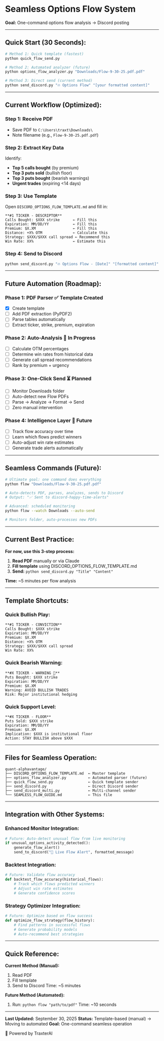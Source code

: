 # Seamless Options Flow System

**Goal:** One-command options flow analysis → Discord posting

---

## **Quick Start (30 Seconds):**

```bash
# Method 1: Quick template (fastest)
python quick_flow_send.py

# Method 2: Automated analyzer (future)
python options_flow_analyzer.py "Downloads/Flow-9-30-25.pdf.pdf"

# Method 3: Direct send (current method)
python send_discord.py "🔥 Options Flow" "[your formatted content]"
```

---

## **Current Workflow (Optimized):**

### **Step 1: Receive PDF**
- Save PDF to `C:\Users\traxt\Downloads\`
- Note filename (e.g., `Flow-9-30-25.pdf.pdf`)

### **Step 2: Extract Key Data**
Identify:
- **Top 5 calls bought** (by premium)
- **Top 3 puts sold** (bullish floor)
- **Top 3 puts bought** (bearish warnings)
- **Urgent trades** (expiring <14 days)

### **Step 3: Use Template**
Open `DISCORD_OPTIONS_FLOW_TEMPLATE.md` and fill in:

```
**#1 TICKER - DESCRIPTOR**
Calls Bought: $XXX strike      ← Fill this
Expiration: MM/DD/YY           ← Fill this
Premium: $X.XM                 ← Fill this
Distance: +X% OTM              ← Calculate this
Strategy: $XXX/$XXX call spread ← Recommend this
Win Rate: XX%                  ← Estimate this
```

### **Step 4: Send to Discord**
```bash
python send_discord.py "🔥 Options Flow - [Date]" "[formatted content]"
```

---

## **Future Automation (Roadmap):**

### **Phase 1: PDF Parser** ✅ Template Created
- [x] Create template
- [ ] Add PDF extraction (PyPDF2)
- [ ] Parse tables automatically
- [ ] Extract ticker, strike, premium, expiration

### **Phase 2: Auto-Analysis** 🔄 In Progress
- [ ] Calculate OTM percentages
- [ ] Determine win rates from historical data
- [ ] Generate call spread recommendations
- [ ] Rank by premium + urgency

### **Phase 3: One-Click Send** ⏳ Planned
- [ ] Monitor Downloads folder
- [ ] Auto-detect new Flow PDFs
- [ ] Parse → Analyze → Format → Send
- [ ] Zero manual intervention

### **Phase 4: Intelligence Layer** 🔮 Future
- [ ] Track flow accuracy over time
- [ ] Learn which flows predict winners
- [ ] Auto-adjust win rate estimates
- [ ] Generate trade alerts automatically

---

## **Seamless Commands (Future):**

```bash
# Ultimate goal: one command does everything
python flow "Downloads/Flow-9-30-25.pdf.pdf"

# Auto-detects PDF, parses, analyzes, sends to Discord
# Output: "✅ Sent to discord-happy-time-alerts"

# Advanced: scheduled monitoring
python flow --watch Downloads --auto-send

# Monitors folder, auto-processes new PDFs
```

---

## **Current Best Practice:**

**For now, use this 3-step process:**

1. **Read PDF** manually or via Claude
2. **Fill template** using DISCORD_OPTIONS_FLOW_TEMPLATE.md
3. **Send:** `python send_discord.py "Title" "Content"`

**Time:** ~5 minutes per flow analysis

---

## **Template Shortcuts:**

### **Quick Bullish Play:**
```
**#1 TICKER - CONVICTION**
Calls Bought: $XXX strike
Expiration: MM/DD/YY
Premium: $X.XM
Distance: +X% OTM
Strategy: $XXX/$XXX call spread
Win Rate: XX%
```

### **Quick Bearish Warning:**
```
**#X TICKER - WARNING 🚨**
Puts Bought: $XXX strike
Expiration: MM/DD/YY
Premium: $X.XM
Warning: AVOID BULLISH TRADES
Risk: Major institutional hedging
```

### **Quick Support Level:**
```
**#X TICKER - FLOOR**
Puts Sold: $XXX strike
Expiration: MM/DD/YY
Premium: $X.XM
Implication: $XXX is institutional floor
Action: STAY BULLISH above $XXX
```

---

## **Files for Seamless Operation:**

```
quant-alphavantage/
├── DISCORD_OPTIONS_FLOW_TEMPLATE.md  ← Master template
├── options_flow_analyzer.py          ← Automated parser (future)
├── quick_flow_send.py                ← Quick template sender
├── send_discord.py                   ← Direct Discord sender
├── send_discord_multi.py             ← Multi-channel sender
└── SEAMLESS_FLOW_GUIDE.md            ← This file
```

---

## **Integration with Other Systems:**

### **Enhanced Monitor Integration:**
```python
# Future: Auto-detect unusual flow from live monitoring
if unusual_options_activity_detected():
    generate_flow_alert()
    send_to_discord("🚨 Live Flow Alert", formatted_message)
```

### **Backtest Integration:**
```python
# Future: Validate flow accuracy
def backtest_flow_accuracy(historical_flows):
    # Track which flows predicted winners
    # Adjust win rate estimates
    # Generate confidence scores
```

### **Strategy Optimizer Integration:**
```python
# Future: Optimize based on flow success
def optimize_flow_strategy(flow_history):
    # Find patterns in successful flows
    # Generate probability models
    # Auto-recommend best strategies
```

---

## **Quick Reference:**

**Current Method (Manual):**
1. Read PDF
2. Fill template
3. Send to Discord
Time: ~5 minutes

**Future Method (Automated):**
1. Run: `python flow "path/to/pdf"`
Time: ~10 seconds

---

**Last Updated:** September 30, 2025
**Status:** Template-based (manual) → Moving to automated
**Goal:** One-command seamless operation

🤖 Powered by TraxterAI
